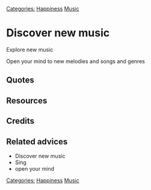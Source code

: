 [Categories:](../Categories/index.md) [Happiness](../Categories/Happiness.md) [Music](../Categories/Music.md)
# Discover new music

Explore new music

Open your mind to new melodies and songs and genres




## Quotes

## Resources

## Credits

## Related advices

- Discover new music
- Sing
-  open your mind


[Categories:](../Categories/index.md) [Happiness](../Categories/Happiness.md) [Music](../Categories/Music.md)
